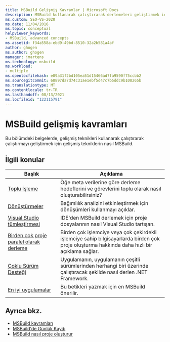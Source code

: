 ```yaml
---
title: MSBuild Gelişmiş Kavramlar | Microsoft Docs
description: MSBuild kullanarak çalıştırarak derlemeleri geliştirmek için gelişmiş teknikleri kullanmayı açıklayan makalelere MSBuild.
ms.custom: SEO-VS-2020
ms.date: 11/04/2016
ms.topic: conceptual
helpviewer_keywords:
- MSBuild, advanced concepts
ms.assetid: f34a558a-ebd9-49bd-8510-32a2b581a4af
author: ghogen
ms.author: ghogen
manager: jmartens
ms.technology: msbuild
ms.workload:
- multiple
ms.openlocfilehash: e09a31f2bd105ea51d15466ad7fa9590f75ccbb2
ms.sourcegitcommit: 68897da7d74c31ae1ebf5d47c7b5ddc9b108265b
ms.translationtype: MT
ms.contentlocale: tr-TR
ms.lasthandoff: 08/13/2021
ms.locfileid: "122115791"
---
```

# <a name="msbuild-advanced-concepts"></a>MSBuild gelişmiş kavramları

Bu bölümdeki belgelerde, gelişmiş teknikleri kullanarak çalıştırarak çalıştırmayı geliştirmek için gelişmiş tekniklerin nasıl MSBuild.

## <a name="related-topics"></a>İlgili konular

|Başlık|Açıklama|
|-----------|-----------------|
|[Toplu İşleme](../msbuild/msbuild-batching.md)|Öğe meta verilerine göre derleme hedeflerini ve görevlerini toplu olarak nasıl oluşturabilirsiniz?|
|[Dönüştürmeler](../msbuild/msbuild-transforms.md)|Bağımlılık analizini etkinleştirmek için dönüşümleri kullanmayı açıklar.|
|[Visual Studio tümleştirmesi](../msbuild/visual-studio-integration-msbuild.md)|IDE'den MSBuild derlemek için proje dosyalarının nasıl Visual Studio tartışan.|
|[Birden çok proje paralel olarak derleme](../msbuild/building-multiple-projects-in-parallel-with-msbuild.md)|Birden çok işlemciye veya çok çekirdekli işlemciye sahip bilgisayarlarda birden çok proje oluşturma hakkında daha hızlı bir açıklama sağlar.|
|[Çoklu Sürüm Desteği](../msbuild/msbuild-multitargeting-overview.md)|Uygulamanın, uygulamanın çeşitli sürümlerinden herhangi biri üzerinde çalıştıracak şekilde nasıl derlen .NET Framework.|
|[En iyi uygulamalar](../msbuild/msbuild-best-practices.md)|Bu betikleri yazmak için en MSBuild önerilir.|

## <a name="see-also"></a>Ayrıca bkz.

- [MSBuild kavramları](../msbuild/msbuild-concepts.md)
- [MSBuild'de Günlük Kaydı](../msbuild/logging-in-msbuild.md)
- [MSBuild nasıl proje oluşturur](build-process-overview.md)